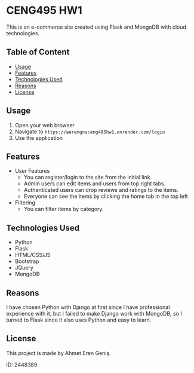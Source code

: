 # CENG495 HW1

This is an e-commerce site created using Flask and MongoDB with cloud technologies.

## Table of Content

- [Usage](#usage)
- [Features](#features)
- [Technologies Used](#technologies-used)
- [Reasons](#reasons)
- [License](#license)

## Usage

1. Open your web browser
2. Navigate to `https://aerengnsceng495hw1.onrender.com/login`
3. Use the application

## Features

- User Features
  - You can register/login to the site from the initial link.
  - Admin users can edit items and users from top right tabs.
  - Authenticated users can drop reviews and ratings to the items.
  - Everyone can see the items by clicking the home tab in the top left
- Filtering
  - You can filter items by category.

## Technologies Used
- Python
- Flask
- HTML/CSS/JS
- Bootstrap
- JQuery
- MongoDB

## Reasons
I have chosen Python with Django at first since I have professional experience with it, but I failed to make Django work with MongoDB, so I turned to Flask since it also uses Python and easy to learn.

## License

This project is made by Ahmet Eren Geniş. 

ID: 2448389